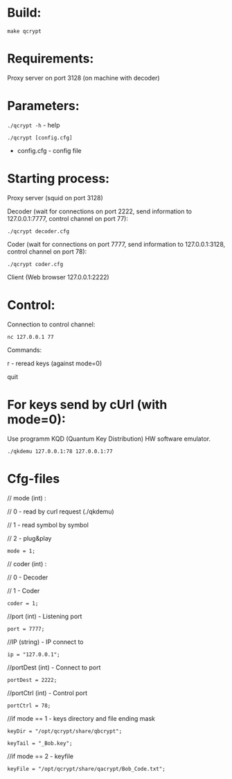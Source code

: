 Build:
=======
`make qcrypt`

Requirements:
=======

Proxy server on port 3128 (on machine with decoder)


Parameters:
=======

`./qcrypt -h` - help


`./qcrypt [config.cfg]`

- config.cfg - config file



Starting process:
=======


Proxy server (squid on port 3128)


Decoder (wait for connections on port 2222, send information to 127.0.0.1:7777, control channel on port 77):

`./qcrypt decoder.cfg`


Coder (wait for connections on port 7777, send information to 127.0.0.1:3128, control channel on port 78):

`./qcrypt coder.cfg`


Client (Web browser 127.0.0.1:2222)


Control:
=======
Connection to control channel:

`nc 127.0.0.1 77`


Commands: 

r - reread keys (against mode=0)

quit


For keys send by cUrl (with mode=0):
=======

Use programm KQD (Quantum Key Distribution) HW software emulator.

`./qkdemu 127.0.0.1:78 127.0.0.1:77`

Cfg-files
=======

// mode (int) :

//	0 - read by curl request (./qkdemu)

//	1 - read symbol by symbol

//	2 - plug&play

`mode = 1;`

// coder (int) :

//	0 - Decoder

//	1 - Coder

`coder = 1;`

//port (int) - Listening port

`port = 7777;`

//IP (string) - IP connect to

`ip = "127.0.0.1";`

//portDest (int) - Connect to port

`portDest = 2222;`

//portCtrl (int) - Control port

`portCtrl = 78;`

//if mode == 1 - keys directory and file ending mask

`keyDir = "/opt/qcrypt/share/qbcrypt";`

`keyTail = "_Bob.key";`

//if mode == 2 - keyfile

`keyFile = "/opt/qcrypt/share/qacrypt/Bob_Code.txt";`

